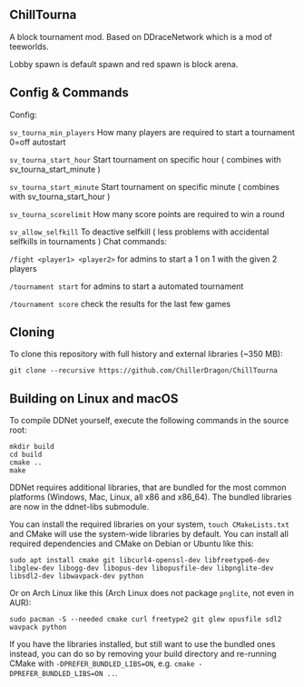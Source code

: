 ChillTourna
-----------

A block tournament mod.
Based on DDraceNetwork which is a mod of teeworlds.

Lobby spawn is default spawn and red spawn is block arena.

Config & Commands
-----------------

Config:

``sv_tourna_min_players`` How many players are required to start a tournament 0=off autostart

``sv_tourna_start_hour`` Start tournament on specific hour ( combines with sv_tourna_start_minute )

``sv_tourna_start_minute`` Start tournament on specific minute ( combines with sv_tourna_start_hour )

``sv_tourna_scorelimit`` How many score points are required to win a round

``sv_allow_selfkill`` To deactive selfkill ( less problems with accidental selfkills in tournaments )
Chat commands:

``/fight <player1> <player2>`` for admins to start a 1 on 1 with the given 2 players

``/tournament start`` for admins to start a automated tournament

``/tournament score`` check the results for the last few games

Cloning
-------

To clone this repository with full history and external libraries (~350 MB):

    git clone --recursive https://github.com/ChillerDragon/ChillTourna


Building on Linux and macOS
---------------------------

To compile DDNet yourself, execute the following commands in the source root:

    mkdir build
    cd build
    cmake ..
    make

DDNet requires additional libraries, that are bundled for the most common platforms (Windows, Mac, Linux, all x86 and x86\_64). The bundled libraries are now in the ddnet-libs submodule.

You can install the required libraries on your system, `touch CMakeLists.txt` and CMake will use the system-wide libraries by default. You can install all required dependencies and CMake on Debian or Ubuntu like this:

    sudo apt install cmake git libcurl4-openssl-dev libfreetype6-dev libglew-dev libogg-dev libopus-dev libopusfile-dev libpnglite-dev libsdl2-dev libwavpack-dev python

Or on Arch Linux like this (Arch Linux does not package `pnglite`, not even in AUR):

    sudo pacman -S --needed cmake curl freetype2 git glew opusfile sdl2 wavpack python

If you have the libraries installed, but still want to use the bundled ones instead, you can do so by removing your build directory and re-running CMake with `-DPREFER_BUNDLED_LIBS=ON`, e.g. `cmake -DPREFER_BUNDLED_LIBS=ON ..`.
